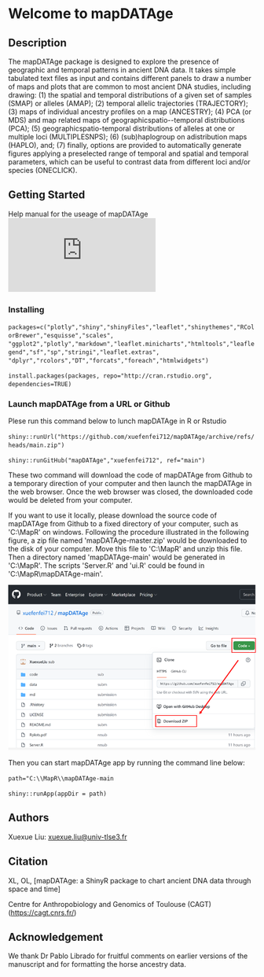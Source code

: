 # Welcome to mapDATAge

## Description

The mapDATAge package is designed to explore the presence of geographic and temporal patterns in ancient DNA data. It takes simple tabulated text files as input and contains different panels to draw a number of maps and plots that are common to most ancient DNA studies, including drawing: 
(1) the spatial and temporal distributions of a given set of samples (SMAP) or alleles (AMAP);
(2) temporal allelic trajectories (TRAJECTORY);
(3) maps of individual ancestry profiles on a map (ANCESTRY);
(4) PCA (or MDS) and map related maps of geographicspatio--temporal distributions (PCA);
(5) geographicspatio-temporal distributions of alleles at one or multiple loci (MULTIPLESNPS);
(6) (sub)haplogroup on adistribution maps (HAPLO), and;
(7) finally, options are provided to automatically generate figures applying a preselected range of temporal and spatial and temporal parameters, which can be useful to contrast data from different loci and/or species (ONECLICK). 

## Getting Started
Help manual for the useage of mapDATAge ![click here!](https://github.com/xuefenfei712/mapDATAge/blob/main/mapDATAgeInstructions.pdf)

### Installing

`packages=c("plotly","shiny","shinyFiles","leaflet","shinythemes","RColorBrewer","esquisse","scales",
"ggplot2","plotly","markdown","leaflet.minicharts","htmltools","leaflegend","sf","sp","stringi","leaflet.extras",
"dplyr","rcolors","DT","forcats","foreach","htmlwidgets")`

`install.packages(packages, repo="http://cran.rstudio.org", dependencies=TRUE)`

### Launch mapDATAge from a URL or Github

Plese run this command below to lunch mapDATAge in R or Rstudio 

`shiny::runUrl("https://github.com/xuefenfei712/mapDATAge/archive/refs/heads/main.zip")`


`shiny::runGitHub("mapDATAge","xuefenfei712", ref="main")`

These two command will download the code of mapDATAge from Github to a temporary direction of your computer and then launch the mapDATAge in the web browser. Once the web browser was closed, the downloaded code would be deleted from your computer.

If you want to use it locally, please download the source code of mapDATAge from Github to a fixed directory of your computer, such as 'C:\\MapR' on windows. Following the procedure illustrated in the following figure, a zip file named 'mapDATAge-master.zip' would be downloaded to the disk of your computer. Move this file to 'C:\\MapR' and unzip this file. Then a directory named 'mapDATAge-main' would be generated in 'C:\\MapR'. The scripts 'Server.R' and 'ui.R' could be found in 'C:\\MapR\\mapDATAge-main'. 

![image](https://github.com/xuefenfei712/mapDATAge/blob/main/mapdatege-download.png)

Then you can start mapDATAge app by running the command line below:

`path="C:\\MapR\\mapDATAge-main`


`shiny::runApp(appDir = path)`

## Authors

Xuexue Liu: xuexue.liu@univ-tlse3.fr

## Citation

XL, OL, [mapDATAge: a ShinyR package to chart ancient DNA data through space and time]

Centre for Anthropobiology and Genomics of Toulouse (CAGT) (https://cagt.cnrs.fr/)

## Acknowledgement

We thank Dr Pablo Librado for fruitful comments on earlier versions of the manuscript and for formatting the horse ancestry data.
